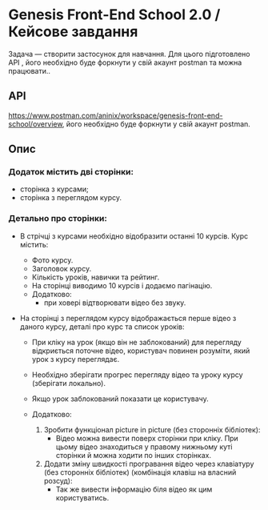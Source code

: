 # Genesis Front-End School 2.0 / Кейсове завдання

Задача — створити застосунок для навчання. Для цього підготовлено API , його необхідно буде форкнути у свій акаунт postman та можна працювати..

## API

https://www.postman.com/aninix/workspace/genesis-front-end-school/overview, його необхідно буде форкнути у свій акаунт postman.

## Опис

### Додаток містить дві сторінки:

- сторінка з курсами;
- сторінка з переглядом курсу.

### Детально про сторінки:

- В стрічці з курсами необхідно відобразити останні 10 курсів. Курс містить:

  - Фото курсу.
  - Заголовок курсу.
  - Кількість уроків, навички та рейтинг.
  - На сторінці виводимо 10 курсів і додаємо пагінацію.
  - Додатково:
    - при ховері відтворювати відео без звуку.

- На сторінці з переглядом курсу відображається перше відео з даного курсу, деталі про курс та список уроків:

  - При кліку на урок (якщо він не заблокований) для перегляду відкриється поточне відео, користувач повинен розуміти, який урок з курсу переглядає.
  - Необхідно зберігати прогрес перегляду відео та уроку курсу (зберігати локально).
  - Якщо урок заблокований показати це користувачу.

  - Додатково:
    1. Зробити функціонал picture in picture (без сторонніх бібліотек):
       - Відео можна вивести поверх сторінки при кліку. При цьому відео знаходиться у правому нижньому куті сторінки й можна ходити по інших сторінках.
    2. Додати зміну швидкості програвання відео через клавіатуру (без сторонніх бібліотек) (комбінація клавіш на власний розсуд):
       - Так же вивести інформацію біля відео як цим користуватись.

